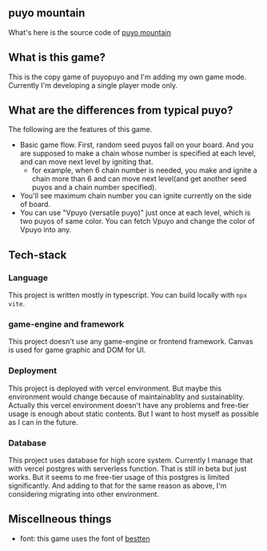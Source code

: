 ## puyo mountain
What's here is the source code of [puyo mountain](https://puyo-mountain.vercel.app/)  

## What is this game?
This is the copy game of puyopuyo and I'm adding my own game mode.  
Currently I'm developing a single player mode only.

## What are the differences from typical puyo?
The following are the features of this game.
- Basic game flow. First, random seed puyos fall on your board. And you are supposed to make a chain whose number is specified at each level, and can move next level by igniting that.
  - for example, when 6 chain number is needed, you make and ignite a chain more than 6 and can move next level(and get another seed puyos and a chain number specified).
- You'll see maximum chain number you can ignite currently on the side of board.
- You can use "Vpuyo (versatile puyo)" just once at each level, which is two puyos of same color. You can fetch Vpuyo and change the color of Vpuyo into any.

## Tech-stack
### Language
This project is written mostly in typescript. You can build locally with `npx vite`.
### game-engine and framework
This project doesn't use any game-engine or frontend framework. Canvas is used for game graphic and DOM for UI.
### Deployment
This project is deployed with vercel environment. But maybe this environment would change because of maintainablity and sustainablity. Actually this vercel environment doesn't have any problems and free-tier usage is enough about static contents. But I want to host myself as possible as I can in the future.
### Database
This project uses database for high score system. Currently I manage that with vercel postgres with serverless function. That is still in beta but just works. But it seems to me free-tier usage of this postgres is limited significantly. And adding to that for the same reason as above, I'm considering migrating into other environment.  

## Miscellneous things
- font: this game uses the font of [bestten](https://booth.pm/ja/items/2747965)
